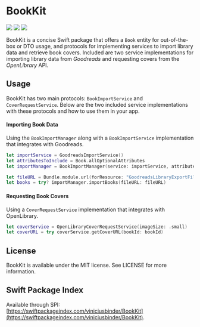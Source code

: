 # BookKit

<p>
    <img src="https://img.shields.io/badge/Swift-5.10-fd5e1e" />
    <img src="https://img.shields.io/badge/iOS-17+-fd5e1e" />
    <img src="https://img.shields.io/badge/macOS-14+-fd5e1e" />
</p>

BookKit is a concise Swift package that offers a `Book` entity for out-of-the-box or DTO usage, and protocols for implementing services to import library data and retrieve book covers. Included are two service implementations for importing library data from _Goodreads_ and requesting covers from the _OpenLibrary_ API.

## Usage

BookKit has two main protocols: `BookImportService` and `CoverRequestService`. Below are the two included service implementations with these protocols and how to use them in your app.

#### Importing Book Data
Using the `BookImportManager` along with a `BookImportService` implementation that integrates with Goodreads.

```Swift
let importService = GoodreadsImportService()
let attributesToInclude = Book.allOptionalAttributes
let importManager = BookImportManager(service: importService, attributesToInclude: attributesToInclude)

let fileURL = Bundle.module.url(forResource: "GoodreadsLibraryExportFile", withExtension: "csv")!
let books = try? importManager.importBooks(fileURL: fileURL)
```

#### Requesting Book Covers
Using a `CoverRequestService` implementation that integrates with OpenLibrary.

```Swift
let coverService = OpenLibraryCoverRequestService(imageSize: .small)
let coverURL = try coverService.getCoverURL(bookId: bookId)
```


## License
BookKit is available under the MIT license. See LICENSE for more information.

## Swift Package Index
Available through SPI: [https://swiftpackageindex.com/viniciusbinder/BookKit](https://swiftpackageindex.com/viniciusbinder/BookKit).

